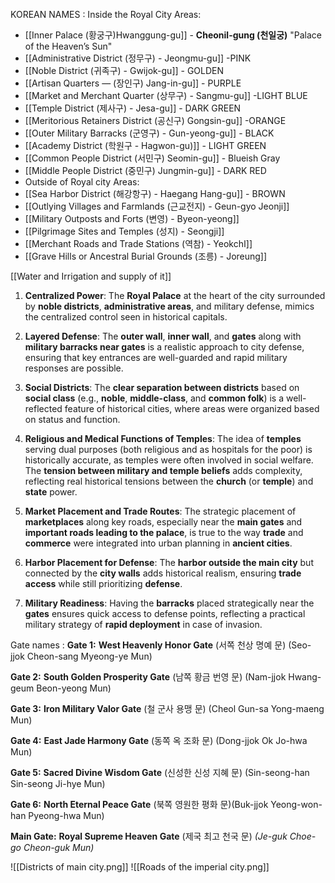 KOREAN NAMES :
Inside the Royal City Areas:
- [[Inner Palace (황궁구)Hwanggung-gu]] - **Cheonil-gung (천일궁)** "Palace of the Heaven’s Sun"
- [[Administrative District (정무구) - Jeongmu-gu]] -PINK
- [[Noble District (귀족구) - Gwijok-gu]] - GOLDEN
- [[Artisan Quarters — (장인구) Jang-in-gu]] - PURPLE
- [[Market and Merchant Quarter (상무구) - Sangmu-gu]] -LIGHT BLUE
- [[Temple District (제사구) - Jesa-gu]] - DARK GREEN
- [[Meritorious Retainers District (공신구) Gongsin-gu]] -ORANGE
- [[Outer Military Barracks (군영구) - Gun-yeong-gu]]  - BLACK
- [[Academy District (학원구 - Hagwon-gu)]] - LIGHT GREEN
- [[Common People District (서민구) Seomin-gu]] - Blueish Gray
- [[Middle People District​ (중민구) Jungmin-gu]] - DARK RED
- Outside of Royal city Areas:
- [[Sea Harbor District (해강항구) - Haegang Hang-gu]] - BROWN
- [[Outlying Villages and Farmlands (근교전지) - Geun-gyo Jeonji]]
- [[Military Outposts and Forts (변영) - Byeon-yeong]]
- [[Pilgrimage Sites and Temples (성지) - Seongji]]
- [[Merchant Roads and Trade Stations (역참) - Yeokchا]]
- [[Grave Hills or Ancestral Burial Grounds (조릉) - Joreung]]

[[Water and Irrigation and supply of it]]
1. **Centralized Power**: The **Royal Palace** at the heart of the city surrounded by **noble districts**, **administrative areas**, and military defense, mimics the centralized control seen in historical capitals.
    
2. **Layered Defense**: The **outer wall**, **inner wall**, and **gates** along with **military barracks near gates** is a realistic approach to city defense, ensuring that key entrances are well-guarded and rapid military responses are possible.
    
3. **Social Districts**: The **clear separation between districts** based on **social class** (e.g., **noble**, **middle-class**, and **common folk**) is a well-reflected feature of historical cities, where areas were organized based on status and function.
    
4. **Religious and Medical Functions of Temples**: The idea of **temples** serving dual purposes (both religious and as hospitals for the poor) is historically accurate, as temples were often involved in social welfare. The **tension between military and temple beliefs** adds complexity, reflecting real historical tensions between the **church** (or **temple**) and **state** power.
    
5. **Market Placement and Trade Routes**: The strategic placement of **marketplaces** along key roads, especially near the **main gates** and **important roads leading to the palace**, is true to the way **trade** and **commerce** were integrated into urban planning in **ancient cities**.
    
6. **Harbor Placement for Defense**: The **harbor outside the main city** but connected by the **city walls** adds historical realism, ensuring **trade access** while still prioritizing **defense**.
    
7. **Military Readiness**: Having the **barracks** placed strategically near the **gates** ensures quick access to defense points, reflecting a practical military strategy of **rapid deployment** in case of invasion.


Gate names :
**Gate 1:** **West Heavenly Honor Gate** (서쪽 천상 명예 문) (Seo-jjok Cheon-sang Myeong-ye Mun)

**Gate 2:** **South Golden Prosperity Gate** (남쪽 황금 번영 문) (Nam-jjok Hwang-geum Beon-yeong Mun)

**Gate 3:** **Iron Military Valor Gate** (철 군사 용맹 문) (Cheol Gun-sa Yong-maeng Mun)

**Gate 4:** **East Jade Harmony Gate** (동쪽 옥 조화 문) (Dong-jjok Ok Jo-hwa Mun)

**Gate 5:** **Sacred Divine Wisdom Gate** (신성한 신성 지혜 문) (Sin-seong-han Sin-seong Ji-hye Mun)

**Gate 6:** **North Eternal Peace Gate** (북쪽 영원한 평화 문)(Buk-jjok Yeong-won-han Pyeong-hwa Mun)

**Main Gate:** **Royal Supreme Heaven Gate** (제국 최고 천국 문) _(Je-guk Choe-go Cheon-guk Mun)_

![[Districts of main city.png]]
![[Roads of the imperial city.png]]